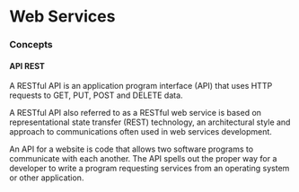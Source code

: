 # Web Services

### Concepts

#### API REST
A RESTful API is an application program interface (API) that uses HTTP requests to GET, PUT, POST and DELETE data.

A RESTful API also referred to as a RESTful web service is based on representational state transfer (REST) technology, an architectural style and approach to communications often used in web services development.

An API for a website is code that allows two software programs to communicate with each another. The API spells out the proper way for a developer to write a program requesting services from an operating system or other application.